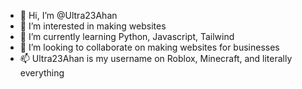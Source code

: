 - 👋 Hi, I’m @Ultra23Ahan
- 👀 I’m interested in making websites
- 🌱 I’m currently learning Python, Javascript, Tailwind
- 💞️ I’m looking to collaborate on making websites for businesses
- 📫 Ultra23Ahan is my username on Roblox, Minecraft, and literally everything
<!---
Ultra23Ahan/Ultra23Ahan is a ✨ special ✨ repository because its `README.md` (this file) appears on your GitHub profile.
You can click the Preview link to take a look at your changes.
--->
